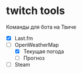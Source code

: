 # twitch tools
Команды для бота на Твиче
  
- [x] Last.fm
- [ ] OpenWeatherMap
  - [x] Текущая погода
  - [ ] Прогноз
- [ ] Steam